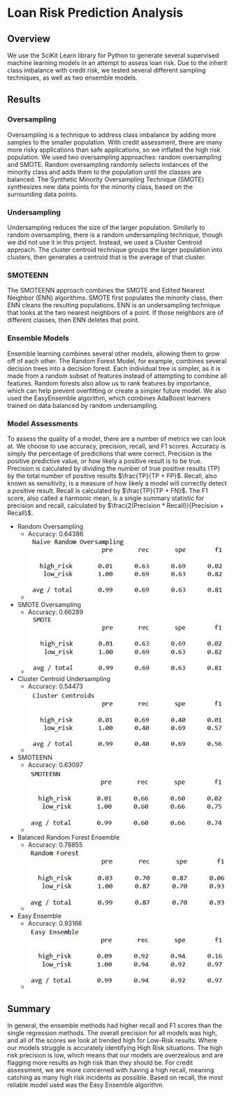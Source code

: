 # Loan Risk Prediction Analysis

## Overview
We use the SciKit Learn library for Python to generate several supervised machine learning models in an attempt to assess loan risk.  Due to the inherit class imbalance with credit risk, we tested several different sampling techniques, as well as two ensemble models.

## Results
### Oversampling
Oversampling is a technique to address class imbalance by adding more samples to the smaller population.  With credit assessment, there are many more risky applications than safe applications, so we inflated the high risk population.  We used two oversampling approaches: random oversampling and SMOTE.  Random oversampling randomly selects instances of the minority class and adds them to the population until the classes are balanced.  The Synthetic Minority Oversampling Technique (SMOTE) synthesizes new data points for the minority class, based on the surrounding data points.

### Undersampling
Undersampling reduces the size of the larger population.  Similarly to random oversampling, there is a random undersampling technique, though we did not use it in this project.  Instead, we used a Cluster Centroid approach.  The cluster centroid technique groups the larger population into clusters, then generates a centroid that is the average of that cluster.  

### SMOTEENN
The SMOTEENN approach combines the SMOTE and Edited Nearest Neighbor (ENN) algorithms.  SMOTE first populates the minority class, then ENN cleans the resulting populations.  ENN is an undersampling technique that looks at the two nearest neighbors of a point.  If those neighbors are of different classes, then ENN deletes that point.

### Ensemble Models
Ensemble learning combines several other models, allowing them to grow off of each other.  The Random Forest Model, for example, combines several decision trees into a decision forest.  Each individual tree is simpler, as it is made from a random subset of features instead of attempting to combine all features.  Random forests also allow us to rank features by importance, which can help prevent overfitting or create a simpler future model.  We also used the EasyEnsemble algorithm, which combines AdaBoost learners trained on data balanced by random undersampling.

### Model Assessments
To assess the quality of a model, there are a number of metrics we can look at.  We choose to use accuracy, precision, recall, and F1 scores.  Accuracy is simply the percentage of predictions that were correct.  Precision is the positive predictive value, or how likely a positive result is to be true.  Precision is calculated by dividing the number of true positive results (TP) by the total number of positive results $\frac{TP}{TP + FP}$.  Recall, also known as sensitivity, is a measure of how likely a model will correctly detect a positive result.  Recall is calculated by $\frac{TP}{TP + FN}$.  The F1 score, also called a harmonic mean, is a single summary statistic for precision and recall, calculated by $\frac{2(Precision * Recall)}{Precision + Recall}$. 

* Random Oversampling
  * Accuracy: 0.64386
  * ![the imbalanced classification report for the random oversampling model](Resources/ros_table.PNG)
* SMOTE Oversampling
  * Accuracy: 0.66289
  * ![img](Resources/SMOTE_table.PNG)
* Cluster Centroid Undersampling
  * Accuracy: 0.54473
  * ![img](Resources/cc_table.PNG)
* SMOTEENN
  * Accuracy: 0.63097
  * ![img](Resources/SMOTEENN_table.PNG)
* Balanced Random Forest Ensemble
  * Accuracy: 0.78855
  * ![img](Resources/rf_table.PNG)
* Easy Ensemble
  * Accuracy: 0.93166
  * ![img](Resources/easy_table.PNG)

## Summary
In general, the ensemble methods had higher recall and F1 scores than the single regression methods.  The overall precision for all models was high, and all of the scores we look at trended high for Low-Risk results.  Where our models struggle is accurately identifying High Risk situations.  The high risk precision is low, which means that our models are overzealous and are flagging more results as high risk than they should be.  For credit assessment, we are more concerned with having a high recall, meaning catching as many high risk incidents as possible.  Based on recall, the most reliable model used was the Easy Ensemble algorithm.
